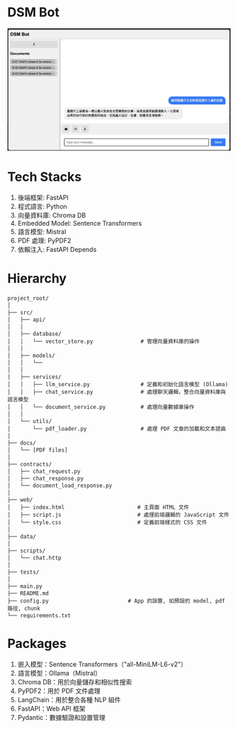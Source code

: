 # DSM Bot
![mainlayout](./mainlayout.jpg)

# Tech Stacks
1. 後端框架: FastAPI
2. 程式語言: Python
3. 向量資料庫: Chroma DB
4. Embedded Model: Sentence Transformers
5. 語言模型: Mistral
6. PDF 處理: PyPDF2
7. 依賴注入: FastAPI Depends

# Hierarchy
```
project_root/
│
├── src/
│   ├── api/
│   │
│   ├── database/
│   │   └── vector_store.py               # 管理向量資料庫的操作
│   │
│   ├── models/
│   │   └── 
│   │
│   ├── services/
│   │   ├── llm_service.py                # 定義和初始化語言模型 (Ollama)
│   │   ├── chat_service.py               # 處理聊天邏輯，整合向量資料庫與語言模型
│   │   └── document_service.py           # 處理向量數據庫操作
│   │
│   └── utils/
│       └── pdf_loader.py                 # 處理 PDF 文章的加載和文本提曲
│
├── docs/
│   └── [PDF files]
│
├── contracts/
│   ├── chat_request.py
│   ├── chat_response.py
│   └── document_load_response.py
│
├── web/
│   ├── index.html                       # 主頁面 HTML 文件
│   ├── script.js                        # 處理前端邏輯的 JavaScript 文件
│   └── style.css                        # 定義前端樣式的 CSS 文件
│
├── data/
│
├── scripts/
│   └── chat.http
│
├── tests/
│
├── main.py
├── README.md
├── config.py                         # App 的設置, 如預設的 model, pdf 路徑, chunk 
└── requirements.txt
```

# Packages
1. 嵌入模型：Sentence Transformers（"all-MiniLM-L6-v2"）
2. 語言模型：Ollama（Mistral）
3. Chroma DB：用於向量儲存和相似性搜索
4. PyPDF2：用於 PDF 文件處理
5. LangChain：用於整合各種 NLP 組件
6. FastAPI：Web API 框架
7. Pydantic：數據驗證和設置管理